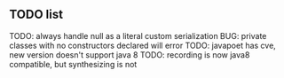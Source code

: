 ## TODO list

TODO: always handle null as a literal
custom serialization
BUG: private classes with no constructors declared will error
TODO: javapoet has cve, new version doesn't support java 8
TODO: recording is now java8 compatible, but synthesizing is not